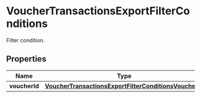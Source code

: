 

# VoucherTransactionsExportFilterConditions

Filter condition.

## Properties

| Name | Type | Description | Notes |
|------------ | ------------- | ------------- | -------------|
|**voucherId** | [**VoucherTransactionsExportFilterConditionsVoucherId**](VoucherTransactionsExportFilterConditionsVoucherId.md) |  |  |



